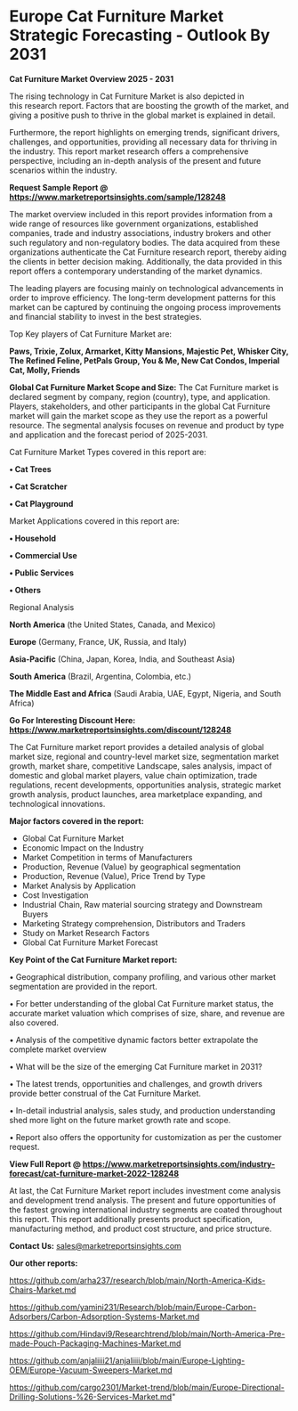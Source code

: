  # Europe Cat Furniture Market Strategic Forecasting - Outlook By 2031

<Strong> Cat Furniture Market Overview 2025 - 2031</strong>

The rising technology in Cat Furniture Market is also depicted in this research report. Factors that are boosting the growth of the market, and giving a positive push to thrive in the global market is explained in detail.

Furthermore, the report highlights on emerging trends, significant drivers, challenges, and opportunities, providing all necessary data for thriving in the industry. This report market research offers a comprehensive perspective, including an in-depth analysis of the present and future scenarios within the industry.

<strong>Request Sample Report @ <a href=https://www.marketreportsinsights.com/sample/128248>https://www.marketreportsinsights.com/sample/128248</a></strong>

The market overview included in this report provides information from a wide range of resources like government organizations, established companies, trade and industry associations, industry brokers and other such regulatory and non-regulatory bodies. The data acquired from these organizations authenticate the Cat Furniture research report, thereby aiding the clients in better decision making. Additionally, the data provided in this report offers a contemporary understanding of the market dynamics.

The leading players are focusing mainly on technological advancements in order to improve efficiency. The long-term development patterns for this market can be captured by continuing the ongoing process improvements and financial stability to invest in the best strategies.

Top Key players of Cat Furniture Market are:

<strong>Paws, Trixie, Zolux, Armarket, Kitty Mansions, Majestic Pet, Whisker City, The Refined Feline, PetPals Group, You & Me, New Cat Condos, Imperial Cat, Molly, Friends</strong>

<strong><b>Global Cat Furniture Market Scope and Size:</b></strong>
The Cat Furniture market is declared segment by company, region (country), type, and application. Players, stakeholders, and other participants in the global Cat Furniture market will gain the market scope as they use the report as a powerful resource. The segmental analysis focuses on revenue and product by type and application and the forecast period of 2025-2031.

Cat Furniture Market Types covered in this report are:

<strong>• Cat Trees

• Cat Scratcher

• Cat Playground</strong>

Market Applications covered in this report are:

<strong>• Household

• Commercial Use

• Public Services

• Others</strong> 

Regional Analysis

<strong>North America</strong> (the United States, Canada, and Mexico)

<strong>Europe</strong> (Germany, France, UK, Russia, and Italy)

<strong>Asia-Pacific</strong> (China, Japan, Korea, India, and Southeast Asia)

<strong>South America</strong> (Brazil, Argentina, Colombia, etc.)

<strong>The Middle East and Africa</strong> (Saudi Arabia, UAE, Egypt, Nigeria, and South Africa)

<strong>Go For Interesting Discount Here: <a href=https://www.marketreportsinsights.com/discount/128248>https://www.marketreportsinsights.com/discount/128248</a></strong>

The Cat Furniture market report provides a detailed analysis of global market size, regional and country-level market size, segmentation market growth, market share, competitive Landscape, sales analysis, impact of domestic and global market players, value chain optimization, trade regulations, recent developments, opportunities analysis, strategic market growth analysis, product launches, area marketplace expanding, and technological innovations.

<strong><b>Major factors covered in the report:</b></strong>
<ul>
  <li>Global Cat Furniture Market </li>
  <li>Economic Impact on the Industry</li>
  <li>Market Competition in terms of Manufacturers</li>
  <li>Production, Revenue (Value) by geographical segmentation</li>
  <li>Production, Revenue (Value), Price Trend by Type</li>
  <li>Market Analysis by Application</li>
  <li>Cost Investigation</li>
  <li>Industrial Chain, Raw material sourcing strategy and Downstream Buyers</li>
  <li>Marketing Strategy comprehension, Distributors and Traders</li>
  <li>Study on Market Research Factors</li>
  <li>Global Cat Furniture Market Forecast</li>
</ul>

<strong><b>Key Point of the Cat Furniture Market report:</b></strong>

• Geographical distribution, company profiling, and various other market segmentation are provided in the report.

• For better understanding of the global Cat Furniture market status, the accurate market valuation which comprises of size, share, and revenue are also covered.

• Analysis of the competitive dynamic factors better extrapolate the complete market overview

• What will be the size of the emerging Cat Furniture market in 2031?

• The latest trends, opportunities and challenges, and growth drivers provide better construal of the Cat Furniture Market.

• In-detail industrial analysis, sales study, and production understanding shed more light on the future market growth rate and scope.

• Report also offers the opportunity for customization as per the customer request.

<strong><b>View Full Report @ <a href=https://www.marketreportsinsights.com/industry-forecast/cat-furniture-market-2022-128248>https://www.marketreportsinsights.com/industry-forecast/cat-furniture-market-2022-128248</a></b></strong>


At last, the Cat Furniture Market report includes investment come analysis and development trend analysis. The present and future opportunities of the fastest growing international industry segments are coated throughout this report. This report additionally presents product specification, manufacturing method, and product cost structure, and price structure.

<strong>Contact Us:</strong>
sales@marketreportsinsights.com

<strong>Our other reports:</strong>

<a href=https://github.com/arha237/research/blob/main/North-America-Kids-Chairs-Market.md>https://github.com/arha237/research/blob/main/North-America-Kids-Chairs-Market.md</a>

<a href=https://github.com/yamini231/Research/blob/main/Europe-Carbon-Adsorbers/Carbon-Adsorption-Systems-Market.md>https://github.com/yamini231/Research/blob/main/Europe-Carbon-Adsorbers/Carbon-Adsorption-Systems-Market.md</a>

<a href=https://github.com/Hindavi9/Researchtrend/blob/main/North-America-Pre-made-Pouch-Packaging-Machines-Market.md>https://github.com/Hindavi9/Researchtrend/blob/main/North-America-Pre-made-Pouch-Packaging-Machines-Market.md</a>

<a href=https://github.com/anjaliiii21/anjaliiii/blob/main/Europe-Lighting-OEM/Europe-Vacuum-Sweepers-Market.md>https://github.com/anjaliiii21/anjaliiii/blob/main/Europe-Lighting-OEM/Europe-Vacuum-Sweepers-Market.md</a>

<a href=https://github.com/cargo2301/Market-trend/blob/main/Europe-Directional-Drilling-Solutions-%26-Services-Market.md>https://github.com/cargo2301/Market-trend/blob/main/Europe-Directional-Drilling-Solutions-%26-Services-Market.md</a>"
